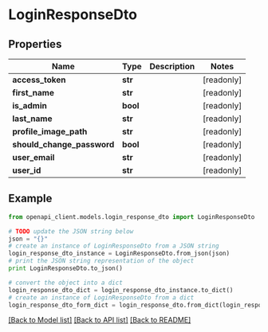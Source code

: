 # LoginResponseDto


## Properties
Name | Type | Description | Notes
------------ | ------------- | ------------- | -------------
**access_token** | **str** |  | [readonly] 
**first_name** | **str** |  | [readonly] 
**is_admin** | **bool** |  | [readonly] 
**last_name** | **str** |  | [readonly] 
**profile_image_path** | **str** |  | [readonly] 
**should_change_password** | **bool** |  | [readonly] 
**user_email** | **str** |  | [readonly] 
**user_id** | **str** |  | [readonly] 

## Example

```python
from openapi_client.models.login_response_dto import LoginResponseDto

# TODO update the JSON string below
json = "{}"
# create an instance of LoginResponseDto from a JSON string
login_response_dto_instance = LoginResponseDto.from_json(json)
# print the JSON string representation of the object
print LoginResponseDto.to_json()

# convert the object into a dict
login_response_dto_dict = login_response_dto_instance.to_dict()
# create an instance of LoginResponseDto from a dict
login_response_dto_form_dict = login_response_dto.from_dict(login_response_dto_dict)
```
[[Back to Model list]](../README.md#documentation-for-models) [[Back to API list]](../README.md#documentation-for-api-endpoints) [[Back to README]](../README.md)


